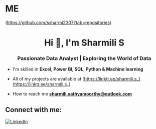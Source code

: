 # ME
(https://github.com/ssharmi2307?tab=repositories)





<h1 align="center">Hi 👋, I'm Sharmili S</h1>
<h3 align="center">Passionate Data Analyst | Exploring the World of Data</h3>

- I'm skilled in **Excel, Power BI, SQL, Python & Machine learning**

- All of my projects are available at [https://linktr.ee/sharmili.s_](https://linktr.ee/sharmili.s_)

- How to reach me **sharmili.sathyamoorthy@outlook.com**


## Connect with me:
[![LinkedIn](https://img.shields.io/badge/LinkedIn-%230077B5.svg?logo=linkedin&logoColor=white)](https://www.linkedin.com/in/sharmili-s-6a6ab8234/) 
